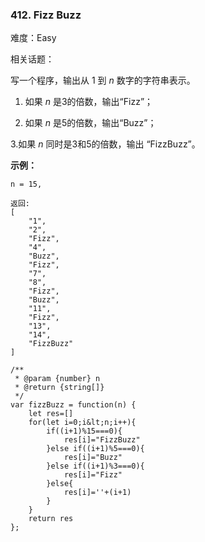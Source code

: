 ### 412. Fizz Buzz

难度：Easy

相关话题：

写一个程序，输出从 1 到  *n*  数字的字符串表示。



1. 如果 *n* 是3的倍数，输出&ldquo;Fizz&rdquo;；



2. 如果 *n* 是5的倍数，输出&ldquo;Buzz&rdquo;；



3.如果 *n* 同时是3和5的倍数，输出 &ldquo;FizzBuzz&rdquo;。



 **示例：** 





```
n = 15,

返回:
[
    "1",
    "2",
    "Fizz",
    "4",
    "Buzz",
    "Fizz",
    "7",
    "8",
    "Fizz",
    "Buzz",
    "11",
    "Fizz",
    "13",
    "14",
    "FizzBuzz"
]

```


```
/**
 * @param {number} n
 * @return {string[]}
 */
var fizzBuzz = function(n) {
    let res=[]
    for(let i=0;i&lt;n;i++){
        if((i+1)%15===0){
            res[i]="FizzBuzz"
        }else if((i+1)%5===0){
            res[i]="Buzz"
        }else if((i+1)%3===0){
            res[i]="Fizz"
        }else{
            res[i]=''+(i+1)
        }
    }
    return res
};



```
